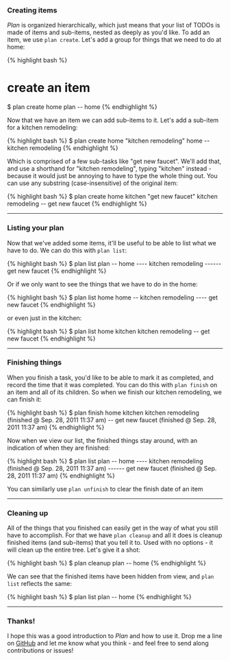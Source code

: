 ### Creating items

_Plan_ is organized hierarchically, which just means that your list of TODOs is made of items and sub-items, nested as deeply as you'd like.  To add an item, we use `plan create`.  Let's add a group for things that we need to do at home:

{% highlight bash %}
# create an item
$ plan create home
plan
-- home
{% endhighlight %}

Now that we have an item we can add sub-items to it.  Let's add a sub-item for a kitchen remodeling:

{% highlight bash %}
$ plan create home "kitchen remodeling"
home
-- kitchen remodeling
{% endhighlight %}

Which is comprised of a few sub-tasks like "get new faucet".  We'll add that, and use a shorthand for "kitchen remodeling", typing "kitchen" instead - because it would just be annoying to have to type the whole thing out.  You can use any substring (case-insensitive) of the original item:

{% highlight bash %}
$ plan create home kitchen "get new faucet"
kitchen remodeling
-- get new faucet
{% endhighlight %}

---

### Listing your plan

Now that we've added some items, it'll be useful to be able to list what we have to do.  We can do this with `plan list`:

{% highlight bash %}
$ plan list
plan
-- home
---- kitchen remodeling
------ get new faucet
{% endhighlight %}

Or if we only want to see the things that we have to do in the home:

{% highlight bash %}
$ plan list home
home
-- kitchen remodeling
---- get new faucet
{% endhighlight %}

or even just in the kitchen:

{% highlight bash %}
$ plan list home kitchen
kitchen remodeling
-- get new faucet
{% endhighlight %}

---

### Finishing things

When you finish a task, you'd like to be able to mark it as completed, and record the time that it was completed.  You can do this with `plan finish` on an item and all of its children.  So when we finish our kitchen remodeling, we can finish it:

{% highlight bash %}
$ plan finish home kitchen
kitchen remodeling (finished @ Sep. 28, 2011 11:37 am)
-- get new faucet (finished @ Sep. 28, 2011 11:37 am)
{% endhighlight %}

Now when we view our list, the finished things stay around, with an indication of when they are finished:

{% highlight bash %}
$ plan list
plan
-- home
---- kitchen remodeling (finished @ Sep. 28, 2011 11:37 am)
------ get new faucet (finished @ Sep. 28, 2011 11:37 am)
{% endhighlight %}

You can similarly use `plan unfinish` to clear the finish date of an item

---

### Cleaning up

All of the things that you finished can easily get in the way of what you still have to accomplish.  For that we have `plan cleanup` and all it does is cleanup finished items (and sub-items) that you tell it to.  Used with no options - it will clean up the entire tree.  Let's give it a shot:

{% highlight bash %}
$ plan cleanup
plan
-- home
{% endhighlight %}

We can see that the finished items have been hidden from view, and `plan list` reflects the same:

{% highlight bash %}
$ plan list
plan
-- home
{% endhighlight %}

---

### Thanks!

I hope this was a good introduction to _Plan_ and how to use it.  Drop me a line on [GitHub](http://github.com/seejohnrun) and let me know what you think - and feel free to send along contributions or issues!
